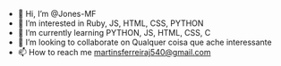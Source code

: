 - 👋 Hi, I’m @Jones-MF
- 👀 I’m interested in Ruby, JS, HTML, CSS, PYTHON
- 🌱 I’m currently learning PYTHON, JS, HTML, CSS, C
- 💞️ I’m looking to collaborate on Qualquer coisa que ache interessante
- 📫 How to reach me martinsferreiraj540@gmail.com

<!---
Jones-MF/Jones-MF is a ✨ special ✨ repository because its `README.md` (this file) appears on your GitHub profile.
You can click the Preview link to take a look at your changes.
--->
